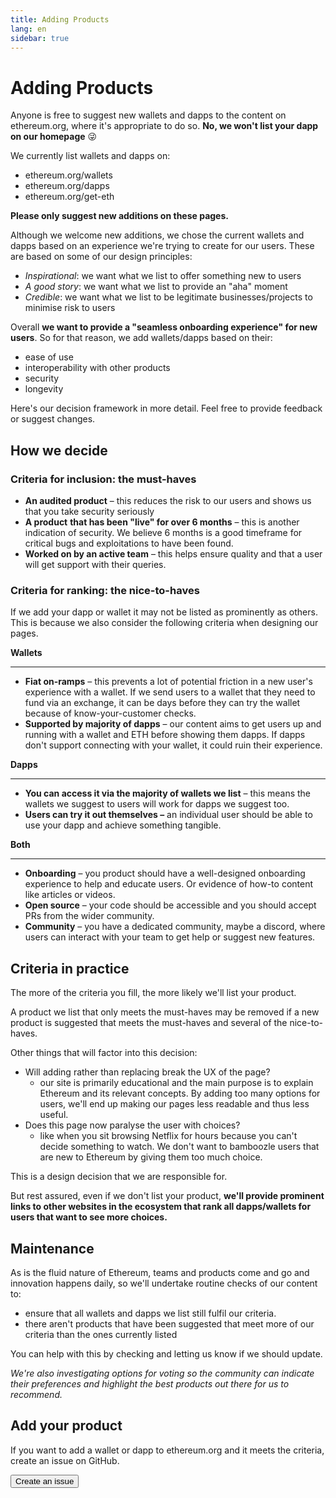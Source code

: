 ```yaml
---
title: Adding Products
lang: en
sidebar: true
---
```


# Adding Products

Anyone is free to suggest new wallets and dapps to the content on ethereum.org, where it's appropriate to do so. **No, we won't list your dapp on our homepage** 😜

We currently list wallets and dapps on:

- ethereum.org/wallets
- ethereum.org/dapps
- ethereum.org/get-eth

**Please only suggest new additions on these pages.**

Although we welcome new additions, we chose the current wallets and dapps based on an experience we're trying to create for our users. These are based on some of our design principles:

- _Inspirational_: we want what we list to offer something new to users
- _A good story_: we want what we list to provide an "aha" moment
- _Credible_: we want what we list to be legitimate businesses/projects to minimise risk to users

Overall **we want to provide a "seamless onboarding experience" for new users**. So for that reason, we add wallets/dapps based on their:

- ease of use
- interoperability with other products
- security
- longevity

Here's our decision framework in more detail. Feel free to provide feedback or suggest changes.

## How we decide

### Criteria for inclusion: the must-haves

- **An audited product** – this reduces the risk to our users and shows us that you take security seriously
- **A product** **that has been "live" for over 6 months** – this is another indication of security. We believe 6 months is a good timeframe for critical bugs and exploitations to have been found.
- **Worked on by an active team** – this helps ensure quality and that a user will get support with their queries.

### Criteria for ranking: the nice-to-haves

If we add your dapp or wallet it may not be listed as prominently as others. This is because we also consider the following criteria when designing our pages.

**Wallets**

---

- **Fiat on-ramps** – this prevents a lot of potential friction in a new user's experience with a wallet. If we send users to a wallet that they need to fund via an exchange, it can be days before they can try the wallet because of know-your-customer checks.
- **Supported by majority of dapps** – our content aims to get users up and running with a wallet and ETH before showing them dapps. If dapps don't support connecting with your wallet, it could ruin their experience.

**Dapps**

---

- **You can access it via the majority of wallets we list** – this means the wallets we suggest to users will work for dapps we suggest too.
- **Users can try it out themselves –** an individual user should be able to use your dapp and achieve something tangible.

**Both**

---

- **Onboarding** – you product should have a well-designed onboarding experience to help and educate users. Or evidence of how-to content like articles or videos.
- **Open source** – your code should be accessible and you should accept PRs from the wider community.
- **Community** – you have a dedicated community, maybe a discord, where users can interact with your team to get help or suggest new features.

## Criteria in practice

The more of the criteria you fill, the more likely we'll list your product.

A product we list that only meets the must-haves may be removed if a new product is suggested that meets the must-haves and several of the nice-to-haves.

Other things that will factor into this decision:

- Will adding rather than replacing break the UX of the page?
  - our site is primarily educational and the main purpose is to explain Ethereum and its relevant concepts. By adding too many options for users, we'll end up making our pages less readable and thus less useful.
- Does this page now paralyse the user with choices?
  - like when you sit browsing Netflix for hours because you can't decide something to watch. We don't want to bamboozle users that are new to Ethereum by giving them too much choice.

This is a design decision that we are responsible for.

But rest assured, even if we don't list your product, **we'll provide prominent links to other websites in the ecosystem that rank all dapps/wallets for users that want to see more choices.**

## Maintenance

As is the fluid nature of Ethereum, teams and products come and go and innovation happens daily, so we'll undertake routine checks of our content to:

- ensure that all wallets and dapps we list still fulfil our criteria.
- there aren't products that have been suggested that meet more of our criteria than the ones currently listed

You can help with this by checking and letting us know if we should update.

_We're also investigating options for voting so the community can indicate their preferences and highlight the best products out there for us to recommend._

## Add your product

If you want to add a wallet or dapp to ethereum.org and it meets the criteria, create an issue on GitHub.

<Button to="https://github.com/ethereum/ethereum-org-website/issues/new?assignees=&labels=Type%3A+Feature&template=feature_request.md&title=">Create an issue</Button>
